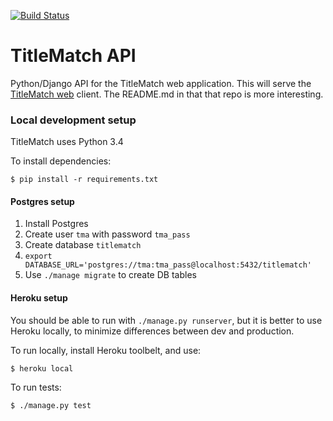 [![Build Status](https://travis-ci.org/ewilson/titlematch_api.svg?branch=serialization)](https://travis-ci.org/ewilson/titlematch_api)

TitleMatch API
==============

Python/Django API for the TitleMatch web application.
This will serve the [TitleMatch web](https://github.com/ewilson/titlematch_web) client. 
The README.md in that that repo is more interesting.

### Local development setup

TitleMatch uses Python 3.4

To install dependencies:

    $ pip install -r requirements.txt

#### Postgres setup

1. Install Postgres
1. Create user `tma` with password `tma_pass`
1. Create database `titlematch`
1. `export DATABASE_URL='postgres://tma:tma_pass@localhost:5432/titlematch'`
1. Use `./manage migrate` to create DB tables

#### Heroku setup

You should be able to run with `./manage.py runserver`, but it is better to use Heroku locally, to 
minimize differences between dev and production.

To run locally, install Heroku toolbelt, and use:

    $ heroku local

To run tests:

    $ ./manage.py test
